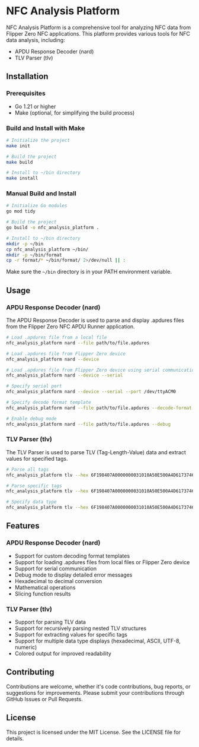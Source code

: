 # NFC Analysis Platform

NFC Analysis Platform is a comprehensive tool for analyzing NFC data from Flipper Zero NFC applications. This platform provides various tools for NFC data analysis, including:

- APDU Response Decoder (nard)
- TLV Parser (tlv)

## Installation

### Prerequisites

- Go 1.21 or higher
- Make (optional, for simplifying the build process)

### Build and Install with Make

```bash
# Initialize the project
make init

# Build the project
make build

# Install to ~/bin directory
make install
```

### Manual Build and Install

```bash
# Initialize Go modules
go mod tidy

# Build the project
go build -o nfc_analysis_platform .

# Install to ~/bin directory
mkdir -p ~/bin
cp nfc_analysis_platform ~/bin/
mkdir -p ~/bin/format
cp -r format/* ~/bin/format/ 2>/dev/null || :
```

Make sure the `~/bin` directory is in your PATH environment variable.

## Usage

### APDU Response Decoder (nard)

The APDU Response Decoder is used to parse and display .apdures files from the Flipper Zero NFC APDU Runner application.

```bash
# Load .apdures file from a local file
nfc_analysis_platform nard --file path/to/file.apdures

# Load .apdures file from Flipper Zero device
nfc_analysis_platform nard --device

# Load .apdures file from Flipper Zero device using serial communication
nfc_analysis_platform nard --device --serial

# Specify serial port
nfc_analysis_platform nard --device --serial --port /dev/ttyACM0

# Specify decode format template
nfc_analysis_platform nard --file path/to/file.apdures --decode-format path/to/format.apdufmt

# Enable debug mode
nfc_analysis_platform nard --file path/to/file.apdures --debug
```

### TLV Parser (tlv)

The TLV Parser is used to parse TLV (Tag-Length-Value) data and extract values for specified tags.

```bash
# Parse all tags
nfc_analysis_platform tlv --hex 6F198407A0000000031010A50E500A4D617374657243617264

# Parse specific tags
nfc_analysis_platform tlv --hex 6F198407A0000000031010A50E500A4D617374657243617264 --tag 84,50

# Specify data type
nfc_analysis_platform tlv --hex 6F198407A0000000031010A50E500A4D617374657243617264 --tag 50 --type ascii
```

## Features

### APDU Response Decoder (nard)

- Support for custom decoding format templates
- Support for loading .apdures files from local files or Flipper Zero device
- Support for serial communication
- Debug mode to display detailed error messages
- Hexadecimal to decimal conversion
- Mathematical operations
- Slicing function results

### TLV Parser (tlv)

- Support for parsing TLV data
- Support for recursively parsing nested TLV structures
- Support for extracting values for specific tags
- Support for multiple data type displays (hexadecimal, ASCII, UTF-8, numeric)
- Colored output for improved readability

## Contributing

Contributions are welcome, whether it's code contributions, bug reports, or suggestions for improvements. Please submit your contributions through GitHub Issues or Pull Requests.

## License

This project is licensed under the MIT License. See the LICENSE file for details. 